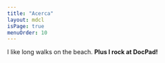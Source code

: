```yaml
---
title: "Acerca"
layout: mdcl
isPage: true
menuOrder: 10
---
```


I like long walks on the beach. **Plus I rock at DocPad!**